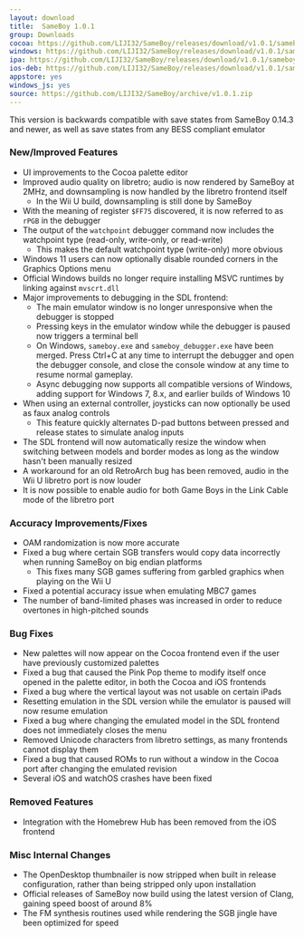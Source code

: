 ```yaml
---
layout: download
title:  SameBoy 1.0.1
group: Downloads
cocoa: https://github.com/LIJI32/SameBoy/releases/download/v1.0.1/sameboy_cocoa_v1.0.1.zip
windows: https://github.com/LIJI32/SameBoy/releases/download/v1.0.1/sameboy_winsdl_v1.0.1.zip
ipa: https://github.com/LIJI32/SameBoy/releases/download/v1.0.1/sameboy_ios_v1.0.1.ipa
ios-deb: https://github.com/LIJI32/SameBoy/releases/download/v1.0.1/sameboy_ios_v1.0.1.deb
appstore: yes
windows_js: yes
source: https://github.com/LIJI32/SameBoy/archive/v1.0.1.zip
---
```

This version is backwards compatible with save states from SameBoy 0.14.3 and newer, as well as save states from any BESS compliant emulator

### New/Improved Features
* UI improvements to the Cocoa palette editor
* Improved audio quality on libretro; audio is now rendered by SameBoy at 2MHz, and downsampling is now handled by the libretro frontend itself
    * In the Wii U build, downsampling is still done by SameBoy
* With the meaning of register `$FF75` discovered, it is now referred to as `rPGB` in the debugger
* The output of the `watchpoint` debugger command now includes the watchpoint type (read-only, write-only, or read-write)
    * This makes the default watchpoint type (write-only) more obvious
* Windows 11 users can now optionally disable rounded corners in the Graphics Options menu
* Official Windows builds no longer require installing MSVC runtimes by linking against `mvscrt.dll`
* Major improvements to debugging in the SDL frontend:
    * The main emulator window is no longer unresponsive when the debugger is stopped
    * Pressing keys in the emulator window while the debugger is paused now triggers a terminal bell
    * On Windows, `sameboy.exe` and `sameboy_debugger.exe` have been merged. Press Ctrl+C at any time to interrupt the debugger and open the debugger console, and close the console window at any time to resume normal gameplay.
    * Async debugging now supports all compatible versions of Windows, adding support for Windows 7, 8.x, and earlier builds of Windows 10
* When using an external controller, joysticks can now optionally be used as faux analog controls
    * This feature quickly alternates D-pad buttons between pressed and release states to simulate analog inputs
* The SDL frontend will now automatically resize the window when switching between models and border modes as long as the window hasn't been manually resized
* A workaround for an old RetroArch bug has been removed, audio in the Wii U libretro port is now louder
* It is now possible to enable audio for both Game Boys in the Link Cable mode of the libretro port

### Accuracy Improvements/Fixes
* OAM randomization is now more accurate
* Fixed a bug where certain SGB transfers would copy data incorrectly when running SameBoy on big endian platforms
    * This fixes many SGB games suffering from garbled graphics when playing on the Wii U
* Fixed a potential accuracy issue when emulating MBC7 games
* The number of band-limited phases was increased in order to reduce overtones in high-pitched sounds

### Bug Fixes
* New palettes will now appear on the Cocoa frontend even if the user have previously customized palettes
* Fixed a bug that caused the Pink Pop theme to modify itself once opened in the palette editor, in both the Cocoa and iOS frontends
* Fixed a bug where the vertical layout was not usable on certain iPads
* Resetting emulation in the SDL version while the emulator is paused will now resume emulation
* Fixed a bug where changing the emulated model in the SDL frontend does not immediately closes the menu
* Removed Unicode characters from libretro settings, as many frontends cannot display them
* Fixed a bug that caused ROMs to run without a window in the Cocoa port after changing the emulated revision
* Several iOS and watchOS crashes have been fixed

### Removed Features
* Integration with the Homebrew Hub has been removed from the iOS frontend

### Misc Internal Changes
* The OpenDesktop thumbnailer is now stripped when built in release configuration, rather than being stripped only upon installation
* Official releases of SameBoy now build using the latest version of Clang, gaining speed boost of around 8%
* The FM synthesis routines used while rendering the SGB jingle have been optimized for speed